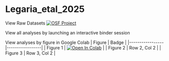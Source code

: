 # Legaria_etal_2025

View Raw Datasets
[![OSF Project](https://img.shields.io/badge/OSF-View%20Project-blue)](
https://osf.io/stk2r/files/osfstorage)

View all analyses by launching an interactive binder session

View analyses by figure in Google Colab
| Figure | Badge |
|-----------------|-----------------|
| Figure 1   | [![Open In Colab](https://colab.research.google.com/assets/colab-badge.svg)](https://colab.research.google.com/drive/1JxzJ7L1SKVUR1SxrC6flOTjNY-IRERd9#scrollTo=asMJWxvajXls)    |
| Figure 2   | Row 2, Col 2    |
| Figure 3    | Row 3, Col 2    |

